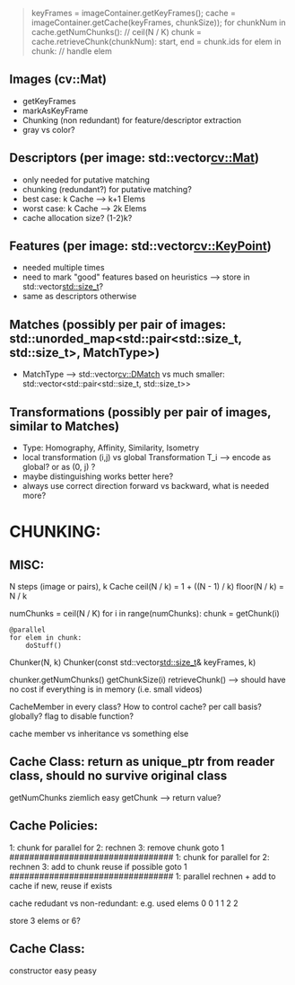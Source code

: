 > keyFrames = imageContainer.getKeyFrames();
> cache = imageContainer.getCache(keyFrames, chunkSize));
> for chunkNum in cache.getNumChunks(): // ceil(N / K)
>     chunk = cache.retrieveChunk(chunkNum):
>     start, end = chunk.ids
>     for elem in chunk:
>         // handle elem

Images (cv::Mat)
-------------
- getKeyFrames
- markAsKeyFrame
- Chunking (non redundant) for feature/descriptor extraction
- gray vs color?


Descriptors (per image: std::vector<cv::Mat>)
-------------
- only needed for putative matching
- chunking (redundant?) for putative matching?
- best case:  k Cache --> k+1 Elems
- worst case: k Cache --> 2k Elems
- cache allocation size? (1-2)k?


Features (per image: std::vector<cv::KeyPoint>)
-------------
- needed multiple times
- need to mark "good" features based on heuristics --> store in std::vector<std::size_t>?
- same as descriptors otherwise

Matches (possibly per pair of images: std::unorded_map<std::pair<std::size_t, std::size_t>, MatchType>)
---------------------
- MatchType --> std::vector<cv::DMatch> vs much smaller: std::vector<std::pair<std::size_t, std::size_t>>

Transformations (possibly per pair of images, similar to Matches)
----------------------------------------------
- Type: Homography, Affinity, Similarity, Isometry
- local transformation (i,j) vs global Transformation T_i --> encode as global? or as  (0, j) ?
- maybe distinguishing works better here?
- always use correct direction forward vs backward, what is needed more?



# CHUNKING:
MISC:
-----------
N steps (image or pairs), k Cache
ceil(N / k) = 1 + ((N - 1) / k)
floor(N / k) = N / k

numChunks = ceil(N / K)
for i in range(numChunks):
    chunk = getChunk(i)

    @parallel
    for elem in chunk:
        doStuff()

Chunker<Class>(N, k)
Chunker<Class>(const std::vector<std::size_t>& keyFrames, k)

chunker.getNumChunks()
getChunkSize(i)
retrieveChunk() --> should have no cost if everything is in memory (i.e. small videos)


CacheMember in every class?
How to control cache? per call basis? globally?
flag to disable function?


cache member vs inheritance vs something else

Cache Class: return as unique_ptr from reader class, should no survive original class
------------------
getNumChunks ziemlich easy
getChunk --> return value?


Cache Policies:
--------------------
1: chunk for parallel for
2: rechnen
3: remove chunk
goto 1
#################################
1: chunk for parallel for
2: rechnen
3: add to chunk reuse if possible
goto 1
#################################
1: parallel rechnen + add to cache if new, reuse if exists


cache redudant vs non-redundant:
e.g. used elems
0
0
1
1
2
2

store 3 elems or 6?


Cache Class:
--------------------
constructor easy peasy






